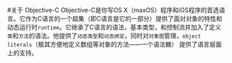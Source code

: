 #关于 Objective-C
Objective-C是你写OS X（maxOS）程序和iOS程序的首选语言。它作为C语言的一个超集（即C语言是它的一部分）提供了面对对象的特性和动态运行时`runtime`。它继承了C语言的语法，基本类型，和控制流并加入了定义`类`和`方法`的语法。他提供了`动态类型`和`动态绑定`，同时对`对象图`管理，`object literals`（极其方便地定义数组等对象的方法——一个语法糖） 提供了语言层面上的支持。



